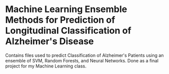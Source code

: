 # Machine Learning Ensemble Methods for Prediction of Longitudinal Classification of Alzheimer's Disease

Contains files used to predict Classification of Alzheimer's Patients using an ensemble of SVM, Random Forests, and Neural Networks. Done as a final project for my Machine Learning class.
